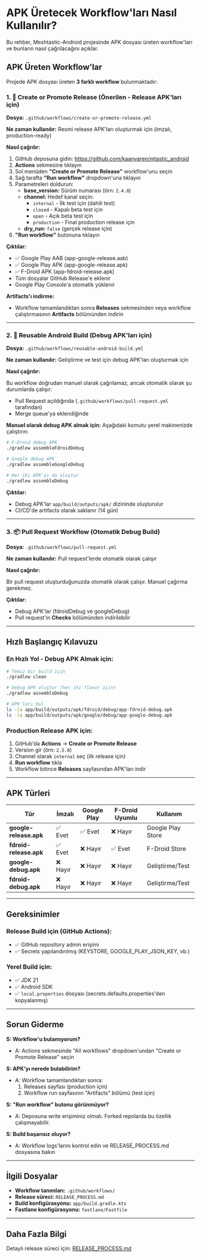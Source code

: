 # APK Üretecek Workflow'ları Nasıl Kullanılır?

Bu rehber, Meshtastic-Android projesinde APK dosyası üreten workflow'ları ve bunların nasıl çağrılacağını açıklar.

## APK Üreten Workflow'lar

Projede APK dosyası üreten **3 farklı workflow** bulunmaktadır:

### 1. 🎯 **Create or Promote Release** (Önerilen - Release APK'ları için)

**Dosya:** `.github/workflows/create-or-promote-release.yml`

**Ne zaman kullanılır:** Resmi release APK'ları oluşturmak için (imzalı, production-ready)

**Nasıl çağrılır:**

1. GitHub deposuna gidin: https://github.com/kaanyaren/mtastic_android
2. **Actions** sekmesine tıklayın
3. Sol menüden **"Create or Promote Release"** workflow'unu seçin
4. Sağ tarafta **"Run workflow"** dropdown'una tıklayın
5. Parametreleri doldurun:
   - **base_version:** Sürüm numarası (örn: `2.4.0`)
   - **channel:** Hedef kanal seçin:
     - `internal` - İlk test için (dahili test)
     - `closed` - Kapalı beta test için
     - `open` - Açık beta test için
     - `production` - Final production release için
   - **dry_run:** `false` (gerçek release için)
6. **"Run workflow"** butonuna tıklayın

**Çıktılar:**
- ✅ Google Play AAB (app-google-release.aab)
- ✅ Google Play APK (app-google-release.apk)
- ✅ F-Droid APK (app-fdroid-release.apk)
- Tüm dosyalar GitHub Release'e eklenir
- Google Play Console'a otomatik yüklenir

**Artifacts'ı indirme:**
- Workflow tamamlandıktan sonra **Releases** sekmesinden veya workflow çalıştırmasının **Artifacts** bölümünden indirin

---

### 2. 🔨 **Reusable Android Build** (Debug APK'ları için)

**Dosya:** `.github/workflows/reusable-android-build.yml`

**Ne zaman kullanılır:** Geliştirme ve test için debug APK'ları oluşturmak için

**Nasıl çağrılır:**

Bu workflow doğrudan manuel olarak çağrılamaz, ancak otomatik olarak şu durumlarda çalışır:
- Pull Request açıldığında (`.github/workflows/pull-request.yml` tarafından)
- Merge queue'ya eklendiğinde

**Manuel olarak debug APK almak için:** Aşağıdaki komutu yerel makinenizde çalıştırın:

```bash
# F-Droid debug APK
./gradlew assembleFdroidDebug

# Google debug APK
./gradlew assembleGoogleDebug

# Her iki APK'yı da oluştur
./gradlew assembleDebug
```

**Çıktılar:**
- Debug APK'lar `app/build/outputs/apk/` dizininde oluşturulur
- CI/CD'de artifacts olarak saklanır (14 gün)

---

### 3. 📦 **Pull Request Workflow** (Otomatik Debug Build)

**Dosya:** `.github/workflows/pull-request.yml`

**Ne zaman kullanılır:** Pull request'lerde otomatik olarak çalışır

**Nasıl çağrılır:**

Bir pull request oluşturduğunuzda otomatik olarak çalışır. Manuel çağırma gerekmez.

**Çıktılar:**
- Debug APK'lar (fdroidDebug ve googleDebug)
- Pull request'in **Checks** bölümünden indirilebilir

---

## Hızlı Başlangıç Kılavuzu

### En Hızlı Yol - Debug APK Almak için:

```bash
# Temiz bir build için
./gradlew clean

# Debug APK oluştur (her iki flavor için)
./gradlew assembleDebug

# APK'ları bul
ls -la app/build/outputs/apk/fdroid/debug/app-fdroid-debug.apk
ls -la app/build/outputs/apk/google/debug/app-google-debug.apk
```

### Production Release APK için:

1. GitHub'da **Actions** → **Create or Promote Release**
2. Version gir (örn: `2.5.0`)
3. Channel olarak `internal` seç (ilk release için)
4. **Run workflow** tıkla
5. Workflow bitince **Releases** sayfasından APK'ları indir

---

## APK Türleri

| Tür | İmzalı | Google Play | F-Droid Uyumlu | Kullanım |
|------|--------|-------------|----------------|----------|
| **google-release.apk** | ✅ Evet | ✅ Evet | ❌ Hayır | Google Play Store |
| **fdroid-release.apk** | ✅ Evet | ❌ Hayır | ✅ Evet | F-Droid Store |
| **google-debug.apk** | ❌ Hayır | ❌ Hayır | ❌ Hayır | Geliştirme/Test |
| **fdroid-debug.apk** | ❌ Hayır | ❌ Hayır | ❌ Hayır | Geliştirme/Test |

---

## Gereksinimler

### Release Build için (GitHub Actions):
- ✅ GitHub repository admin erişimi
- ✅ Secrets yapılandırılmış (KEYSTORE, GOOGLE_PLAY_JSON_KEY, vb.)

### Yerel Build için:
- ✅ JDK 21
- ✅ Android SDK
- ✅ `local.properties` dosyası (secrets.defaults.properties'den kopyalanmış)

---

## Sorun Giderme

**S: Workflow'u bulamıyorum?**
- A: Actions sekmesinde "All workflows" dropdown'undan "Create or Promote Release" seçin

**S: APK'yı nerede bulabilirim?**
- A: Workflow tamamlandıktan sonra:
  1. Releases sayfası (production için)
  2. Workflow run sayfasının "Artifacts" bölümü (test için)

**S: "Run workflow" butonu görünmüyor?**
- A: Deposuna write erişiminiz olmalı. Forked repolarda bu özellik çalışmayabilir.

**S: Build başarısız oluyor?**
- A: Workflow logs'larını kontrol edin ve RELEASE_PROCESS.md dosyasına bakın

---

## İlgili Dosyalar

- **Workflow tanımları:** `.github/workflows/`
- **Release süreci:** `RELEASE_PROCESS.md`
- **Build konfigürasyonu:** `app/build.gradle.kts`
- **Fastlane konfigürasyonu:** `fastlane/Fastfile`

---

## Daha Fazla Bilgi

Detaylı release süreci için: [RELEASE_PROCESS.md](RELEASE_PROCESS.md)
